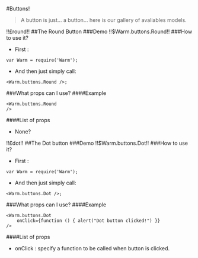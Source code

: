 #Buttons!
> A button is just... a button... here is our gallery of avaliables models.


!!£round!!
##The Round Button
###Demo
!!$Warm.buttons.Round!!
###How to use it?
- First :
```
var Warm = require('Warm');
```

- And then just simply call:
```
<Warm.buttons.Round />;
```

###What props can I use?
####Example
```
<Warm.buttons.Round
/>
```
####List of props
- None?

!!£dot!!
##The Dot button
###Demo
!!$Warm.buttons.Dot!!
###How to use it?
- First :
```
var Warm = require('Warm');
```

- And then just simply call:
```
<Warm.buttons.Dot />;
```

###What props can I use?
####Example
```
<Warm.buttons.Dot
    onClick={function () { alert("Dot button clicked!") }}
/>
```
####List of props
- onClick : specify a function to be called when button is clicked.
